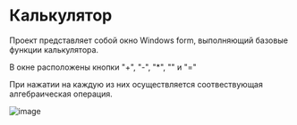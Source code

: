 # Калькулятор

Проект представляет собой окно Windows form, выполняющий базовые функции калькулятора.

В окне расположены кнопки "+", "-", "*", "\" и "="

При нажатии  на каждую из них осуществляется соотвествующая алгебраическая операция.

![image](https://github.com/LxstHokage/Calculator/assets/109164076/f28afdba-ddcc-463f-b2af-3eea61c9a096)
